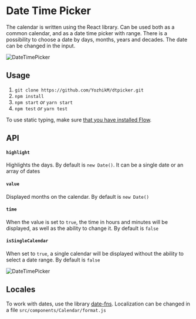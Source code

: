 # Date Time Picker

The calendar is written using the React library. Can be used both as a common calendar, and as a date time picker with range.
There is a possibility to choose a date by days, months, years and decades.
The date can be changed in the input.

![DateTimePicker](http://mysolaris.xyz/%D0%A1%D0%BD%D0%B8%D0%BC%D0%BE%D0%BA%20%D1%8D%D0%BA%D1%80%D0%B0%D0%BD%D0%B0%202017-10-16%20%D0%B2%204.26.32%20%D0%9F%D0%9F.png)


## Usage

1. `git clone https://github.com/YozhikM/dtpicker.git`
2. `npm install`
3. `npm start` *or* `yarn start`
4. `npm test` *or* `yarn test`

To use static typing, make sure [that you have installed Flow](https://flow.org/en/docs/install).

## API

#### `highlight`
Highlights the days. By default is `new Date()`. It can be a single date or an array of dates

#### `value`
Displayed months on the calendar. By default is `new Date()`

#### `time`
When the value is set to `true`, the time in hours and minutes will be displayed, as well as the ability to change it. By default is `false`

#### `isSingleCalendar`
When set to `true`, a single calendar will be displayed without the ability to select a date range. By default is `false`

![DateTimePicker](http://mysolaris.xyz/single.png)

## Locales

To work with dates, use the library [date-fns](https://date-fns.org). Localization can be changed in a file `src/components/Calendar/format.js`
